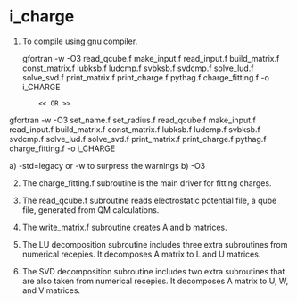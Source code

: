 # i_charge
1. To compile using gnu compiler.

   gfortran -w -O3            read_qcube.f
                              make_input.f      read_input.f
                            build_matrix.f    const_matrix.f
                                  lubksb.f          ludcmp.f
                                  svbksb.f          svdcmp.f
                               solve_lud.f       solve_svd.f
                            print_matrix.f    print_charge.f
                                  pythag.f  charge_fitting.f
            -o  i_CHARGE

           << OR >>

gfortran -w -O3 set_name.f set_radius.f read_qcube.f make_input.f read_input.f build_matrix.f const_matrix.f lubksb.f ludcmp.f svbksb.f svdcmp.f solve_lud.f solve_svd.f print_matrix.f print_charge.f pythag.f charge_fitting.f -o i_CHARGE

   a) -std=legacy or -w to surpress the warnings
   b) -O3

2. The charge_fitting.f subroutine is the main driver for fitting charges.

3. The read_qcube.f subroutine reads electrostatic potential file, a qube file,
   generated from QM calculations.

4. The write_matrix.f subroutine creates A and b matrices.

5. The LU decomposition subroutine includes three extra subroutines
   from numerical recepies. It decomposes A matrix to L and U matrices.

6. The SVD decomposition subroutine includes two extra subroutines
   that are also taken from numerical recepies. It decomposes A matrix
   to U, W, and V matrices.
